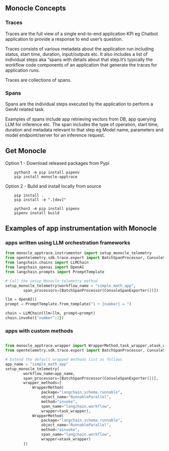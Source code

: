## Monocle Concepts

### Traces
Traces are the full view of a single end-to-end application KPI eg Chatbot application to provide a response to end user’s question. 

Traces consists of various metadata about the application run including status, start time, duration, input/outputs etc. It also includes a list of individual steps aka “spans with details about that step.It’s typically the workflow code components of an application that generate the traces for application runs. 

Traces are collections of spans. 

### Spans
Spans are the individual steps executed by the application to perform a GenAI related task.

Examples of spans include app retrieving vectors from DB, app querying LLM for inference etc. The span includes the type of operation, start time, duration and metadata relevant to that step eg Model name, parameters and model endpoint/server for an inference request.

## Get Monocle

Option 1 - Download released packages from Pypi
``` 
    python3 -m pip install pipenv
    pip install monocle-apptrace
```

Option 2 - Build and install locally from source
```
    pip install .
    pip install -e ".[dev]"

    python3 -m pip install pipenv
    pipenv install build
```

## Examples of app instrumentation with Monocle
 
### apps written using LLM orchestration frameworks 

```python
from monocle_apptrace.instrumentor import setup_monocle_telemetry
from opentelemetry.sdk.trace.export import BatchSpanProcessor, ConsoleSpanExporter
from langchain.chains import LLMChain
from langchain_openai import OpenAI
from langchain.prompts import PromptTemplate

# Call the setup Monocle telemetry method
setup_monocle_telemetry(workflow_name = "simple_math_app",
        span_processors=[BatchSpanProcessor(ConsoleSpanExporter())])

llm = OpenAI()
prompt = PromptTemplate.from_template("1 + {number} = ")

chain = LLMChain(llm=llm, prompt=prompt)
chain.invoke({"number":2})

```

### apps with custom methods

```python

from monocle_apptrace.wrapper import WrapperMethod,task_wrapper,atask_wrapper
from opentelemetry.sdk.trace.export import BatchSpanProcessor, ConsoleSpanExporter

# Extend the default wrapped methods list as follows
app_name = "simple_math_app"
setup_monocle_telemetry(
        workflow_name=app_name,
        span_processors=[BatchSpanProcessor(ConsoleSpanExporter())],
        wrapper_methods=[
            WrapperMethod(
                package="langchain.schema.runnable",
                object_name="RunnableParallel",
                method="invoke",
                span_name="langchain.workflow",
                wrapper=task_wrapper),
            WrapperMethod(
                package="langchain.schema.runnable",
                object_name="RunnableParallel",
                method="ainvoke",
                span_name="langchain.workflow",
                wrapper=atask_wrapper)
        ])

```
